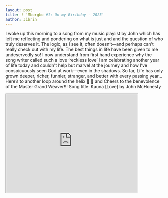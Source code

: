 ```yaml
---
layout: post
title: ! 'Mborgbo #1: On my Birthday - 2025'
author: Jibrin
---
```


I woke up this morning to a song from my music playlist by John which has left me reflecting and pondering on what is just and and the question of who truly deserves it. The logic, as I see it, often doesn’t—and perhaps can’t really check out with my life. The best things in life have been given to me undeservedly so! I now understand from first hand experience why the song writer called such a love ‘reckless love’
I am celebrating another year of life today and couldn't help but marvel at the journey and how I’ve conspicuously seen God at work—even in the shadows. So far,  Life has only grown deeper, richer, funnier, stranger, and better with every passing year...
Here’s to another loop around the helix 🍻 🧬
and 
Cheers to the benevolence of the Master Grand Weaver!!!
Song title: Kauna [Love] by John McHonesty

<iframe width="420" height="315"
src="https://www.youtube.com/embed/gGv-kz21SCw">
</iframe>
